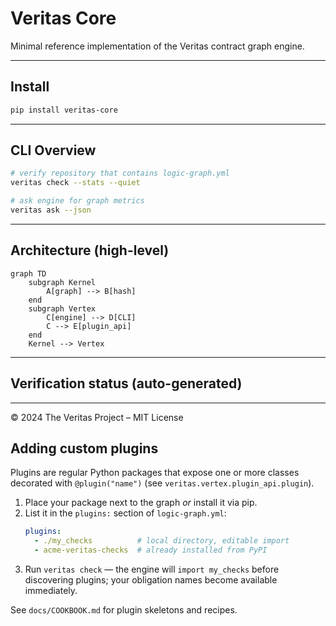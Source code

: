 # Veritas Core

Minimal reference implementation of the Veritas contract graph engine.

---
## Install
```bash
pip install veritas-core
```

---
## CLI Overview
```bash
# verify repository that contains logic-graph.yml
veritas check --stats --quiet

# ask engine for graph metrics
veritas ask --json
```

---
## Architecture (high-level)
```mermaid
graph TD
    subgraph Kernel
        A[graph] --> B[hash]
    end
    subgraph Vertex
        C[engine] --> D[CLI]
        C --> E[plugin_api]
    end
    Kernel --> Vertex
```

---
## Verification status (auto-generated)
<!-- STATUS-START -->
<!-- STATUS-END -->

---
© 2024 The Veritas Project – MIT License

## Adding custom plugins
Plugins are regular Python packages that expose one or more classes decorated with `@plugin("name")` (see `veritas.vertex.plugin_api.plugin`).

1. Place your package next to the graph *or* install it via pip.
2. List it in the `plugins:` section of `logic-graph.yml`:
   ```yaml
   plugins:
     - ./my_checks          # local directory, editable import
     - acme-veritas-checks  # already installed from PyPI
   ```
3. Run `veritas check` — the engine will `import my_checks` before discovering plugins; your obligation names become available immediately.

See `docs/COOKBOOK.md` for plugin skeletons and recipes.
